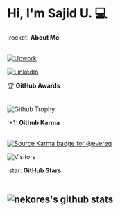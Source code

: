 # Hi, I'm Sajid U. 💻

<summary>:rocket: <b>About Me</b></summary><br/>

[![Upwork](https://live.staticflickr.com/65535/51173650762_336e322860_o.png)](https://upwork.com/fl/nekores)

[![LinkedIn](https://img.shields.io/badge/linkedin-%230077B5.svg?&style=for-the-badge&logo=linkedin&logoColor=white)](https://linkedin.com/in/nekores)


<summary>&#127942 <b>GitHub Awards</b></summary><br/>

![Github Trophy](https://github-profile-trophy.vercel.app/?username=nekores)

<summary>:+1: <b>Github Karma</b></summary><br/>

[![Source Karma badge for @evereq](https://sourcekarma-og.vercel.app/api/evereq/github)](https://sourcekarma.vercel.app/nekores)

![Visitors](https://visitor-badge.laobi.icu/badge?page_id=nekores)

<summary>:star: <b>GitHub Stars</b></summary><br/>

![nekores's github stats](https://github-readme-stats.vercel.app/api?username=nekores&show_icons=true&title_color=fff&icon_color=79ff97&text_color=9f9f9f&bg_color=151515)
---
